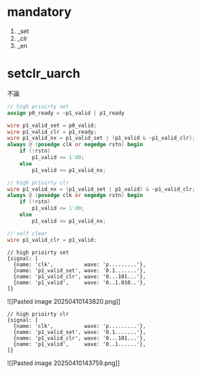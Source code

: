 # mandatory
1. \_set
2. \_clr
3. \_en

# setclr_uarch
不論
```verilog
// high prioirty set
assign p0_ready = ~p1_valid | p1_ready

wire p1_valid_set = p0_valid;
wire p1_valid_clr = p1_ready;
wire p1_valid_nx = p1_valid_set | (p1_valid & ~p1_valid_clr);
always @ (posedge clk or negedge rstn) begin
	if (!rstn)
		p1_valid <= 1'd0;
	else
		p1_valid <= p1_valid_nx;
```

```verilog
// high prioirty clr
wire p1_valid_nx = (p1_valid_set | p1_valid) & ~p1_valid_clr;
always @ (posedge clk or negedge rstn) begin
	if (!rstn)
		p1_valid <= 1'd0;
	else
		p1_valid <= p1_valid_nx;
```

```verilog
// self clear
wire p1_valid_clr = p1_valid;
```

```
// high prioirty set
{signal: [
  {name: 'clk',          wave: 'p.........'},
  {name: 'p1_valid_set', wave: '0.1.......'},
  {name: 'p1_valid_clr', wave: '0...101...'},
  {name: 'p1_valid',     wave: '0..1.010..'},
]}
```

![[Pasted image 20250410143820.png]]

```
// high prioirty clr
{signal: [
  {name: 'clk',          wave: 'p.........'},
  {name: 'p1_valid_set', wave: '0.1.......'},
  {name: 'p1_valid_clr', wave: '0...101...'},
  {name: 'p1_valid',     wave: '0..1......'},
]}
```

![[Pasted image 20250410143759.png]]

